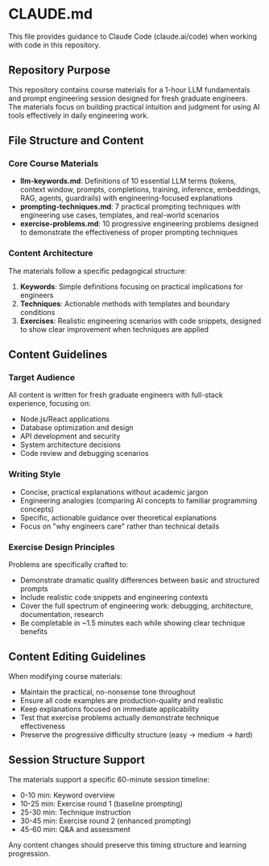 # CLAUDE.md

This file provides guidance to Claude Code (claude.ai/code) when working with code in this repository.

## Repository Purpose

This repository contains course materials for a 1-hour LLM fundamentals and prompt engineering session designed for fresh graduate engineers. The materials focus on building practical intuition and judgment for using AI tools effectively in daily engineering work.

## File Structure and Content

### Core Course Materials
- **llm-keywords.md**: Definitions of 10 essential LLM terms (tokens, context window, prompts, completions, training, inference, embeddings, RAG, agents, guardrails) with engineering-focused explanations
- **prompting-techniques.md**: 7 practical prompting techniques with engineering use cases, templates, and real-world scenarios
- **exercise-problems.md**: 10 progressive engineering problems designed to demonstrate the effectiveness of proper prompting techniques

### Content Architecture

The materials follow a specific pedagogical structure:
1. **Keywords**: Simple definitions focusing on practical implications for engineers
2. **Techniques**: Actionable methods with templates and boundary conditions  
3. **Exercises**: Realistic engineering scenarios with code snippets, designed to show clear improvement when techniques are applied

## Content Guidelines

### Target Audience
All content is written for fresh graduate engineers with full-stack experience, focusing on:
- Node.js/React applications
- Database optimization and design
- API development and security
- System architecture decisions
- Code review and debugging scenarios

### Writing Style
- Concise, practical explanations without academic jargon
- Engineering analogies (comparing AI concepts to familiar programming concepts)
- Specific, actionable guidance over theoretical explanations
- Focus on "why engineers care" rather than technical details

### Exercise Design Principles
Problems are specifically crafted to:
- Demonstrate dramatic quality differences between basic and structured prompts
- Include realistic code snippets and engineering contexts
- Cover the full spectrum of engineering work: debugging, architecture, documentation, research
- Be completable in ~1.5 minutes each while showing clear technique benefits

## Content Editing Guidelines

When modifying course materials:
- Maintain the practical, no-nonsense tone throughout
- Ensure all code examples are production-quality and realistic
- Keep explanations focused on immediate applicability
- Test that exercise problems actually demonstrate technique effectiveness
- Preserve the progressive difficulty structure (easy → medium → hard)

## Session Structure Support

The materials support a specific 60-minute session timeline:
- 0-10 min: Keyword overview
- 10-25 min: Exercise round 1 (baseline prompting)
- 25-30 min: Technique instruction  
- 30-45 min: Exercise round 2 (enhanced prompting)
- 45-60 min: Q&A and assessment

Any content changes should preserve this timing structure and learning progression.